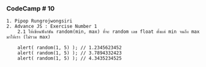 ### CodeCamp # 10
    1. Pipop Rungrojwongsiri
    2. Advance JS : Exercise Number 1
        2.1 ให้เขียนฟังก์ชัน random(min, max) ที่จะ random เลข float ตั้งแต่ min จนถึง max มาให้เรา (ไม่รวม max)

        alert( random(1, 5) ); // 1.2345623452
        alert( random(1, 5) ); // 3.7894332423
        alert( random(1, 5) ); // 4.3435234525